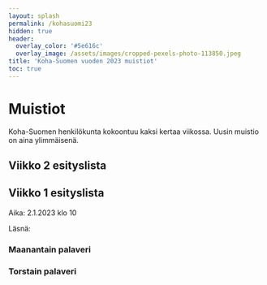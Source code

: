 ```yaml
---
layout: splash
permalink: /kohasuomi23
hidden: true
header:
  overlay_color: '#5e616c'
  overlay_image: /assets/images/cropped-pexels-photo-113850.jpeg
title: 'Koha-Suomen vuoden 2023 muistiot'
toc: true
---
```


# Muistiot

Koha-Suomen henkilökunta kokoontuu kaksi kertaa viikossa. Uusin muistio on aina ylimmäisenä.

## Viikko 2 esityslista

## Viikko 1 esityslista

Aika: 2.1.2023 klo 10

Läsnä:

### Maanantain palaveri

### Torstain palaveri

